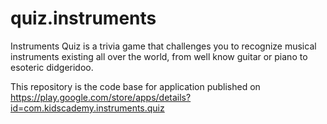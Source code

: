 # quiz.instruments

Instruments Quiz is a trivia game that challenges you to recognize musical instruments existing all over the world, from well know guitar or piano to esoteric didgeridoo.

This repository is the code base for application published on https://play.google.com/store/apps/details?id=com.kidscademy.instruments.quiz
